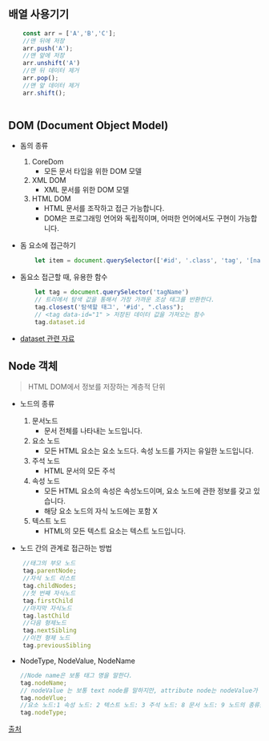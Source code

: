 
## 배열 사용기기

```javascript
	const arr = ['A','B','C'];
	//맨 뒤에 저장
	arr.push('A');
	//맨 앞에 저장
	arr.unshift('A')
	//맨 뒤 데이터 제거
	arr.pop();
	//맨 앞 데이터 제거
	arr.shift();
	
```


## DOM (Document Object Model)
* 돔의 종류
	1. CoreDom
		* 모든 문서 타입을 위한 DOM 모델
	2. XML DOM
		* XML 문서를 위한 DOM 모델
	3. HTML DOM
		* HTML 문서를 조작하고 접근 가능합니다.
		* DOM은 프로그래밍 언어와 독립적이며, 어떠한 언어에서도 구현이 가능합니다.

* 돔 요소에 접근하기
	```javascript
		let item = document.querySelector(['#id', '.class', 'tag', '[name="myName"]'])
	```
* 돔요소 접근할 때, 유용한 함수
	```javascript
		let tag = document.querySelector('tagName')
		// 트리에서 탐색 값을 통해서 가장 가까운 조상 태그를 반환한다.
		tag.closest('탐색할 태그', '#id', ".class");
		// <tag data-id="1" > 저장된 데이터 값을 가져오는 함수
		tag.dataset.id 
	
	```
* [dataset 관련 자료](https://developer.mozilla.org/en-US/docs/Web/API/HTMLElement/dataset)

## Node 객체
> HTML DOM에서 정보를 저장하는 계층적 단위

* 노드의 종류
	1. 문서노드
		* 문서 전체를 나타내는 노드입니다.
	2. 요소 노드
		*  모든 HTML 요소는 요소 노드다. 속성 노드를 가지는 유일한 노드입니다.
	3. 주석 노드
		* HTML 문서의 모든 주석
	4. 속성 노드
		* 모든 HTML 요소의 속성은 속성노드이며, 요소 노드에 관한 정보를 갖고 있습니다.
		* 해당 요소 노드의 자식 노드에는 포함 X
	5. 텍스트 노드 
		* HTML의 모든 텍스트 요소는 텍스트 노드입니다.

* 노드 간의 관계로 접근하는 방법
```javascript
	//태그의 부모 노드
	tag.parentNode;
	//자식 노드 리스트
	tag.childNodes;
	//첫 번째 자식노드
	tag.firstChild
	//마지막 자식노드
	tag.lastChild
	//다음 형제노드
	tag.nextSibling
	//이전 형제 노드
	tag.previousSibling
```
* NodeType, NodeValue, NodeName
	```javascript
	//Node name은 보통 태그 명을 말한다.
	tag.nodeName;
	// nodeValue 는 보통 text node를 말하지만, attribute node는 nodeValue가 해당 속성의 값으로 설정됨.
	tag.nodeVlue;
	//요소 노드:1 속성 노드: 2 텍스트 노드: 3 주석 노드: 8 문서 노드: 9 노드의 종류를 숫자로 표현해서 반환한다.
	tag.nodeType;
	```
[출처](https://www.tcpschool.com/javascript/js_dom_node)



